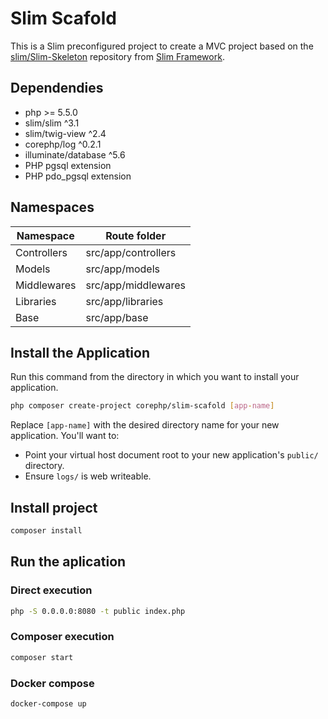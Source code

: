 # Slim Scafold

This is a Slim preconfigured project to create a MVC project based on the [slim/Slim-Skeleton](https://github.com/slimphp/Slim-Skeleton) 
repository from [Slim Framework](https://www.slimframework.com/).

## Dependendies

* php >= 5.5.0
* slim/slim ^3.1
* slim/twig-view ^2.4
* corephp/log ^0.2.1
* illuminate/database ^5.6
* PHP pgsql extension
* PHP pdo_pgsql extension

## Namespaces

| Namespace   | Route folder        |
|-------------|---------------------|
| Controllers | src/app/controllers |
| Models      | src/app/models      |
| Middlewares | src/app/middlewares |
| Libraries   | src/app/libraries   |
| Base        | src/app/base        |

## Install the Application

Run this command from the directory in which you want to install your application.

```bash
php composer create-project corephp/slim-scafold [app-name]
```

Replace ```[app-name]``` with the desired directory name for your new application. You'll want to:

* Point your virtual host document root to your new application's ```public/``` directory.
* Ensure ```logs/``` is web writeable.

## Install project

```bash
composer install
```

## Run the aplication

### Direct execution

```bash
php -S 0.0.0.0:8080 -t public index.php
```

### Composer execution

```bash
composer start
```

### Docker compose

```bash
docker-compose up
```
